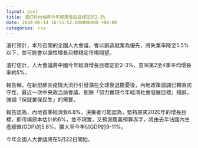 ```yaml
---
layout: post
title: 渣打料內地將今年經濟增長目標定於2-3%
date: 2020-05-14 16:51:52.000000000 +08:00
categories: rss
---
```


渣打預計，本月召開的全國人大會議，會以創造就業為優先，將失業率降至5.5%以下，並可能會以彈性增長目標穩定市場期望。

渣打估計，人大會議將中國今年經濟增長目標定於2-3%，意味第2至4季平均增長率約5%。 

報告稱，在新型肺炎疫情大流行引發潛在全球衰退擔憂後，內地政策語調已轉為防守性，最近一次中央政治局會議，刪除「努力實現今年經濟社會發展目標」措辭，強調「保就業保民生」的需要。
 
報告認為，內地首季經濟負6.8%，決策者可能認為，堅持原來2020年的增長目標，即市場原本估計約6%，並不現實，又預測廣義預算赤字，將由去年佔國內生產總值(GDP)的5.6%，擴大至今年佔GDP的9-11%。

今年全國人大會議將在5月22日開始。
